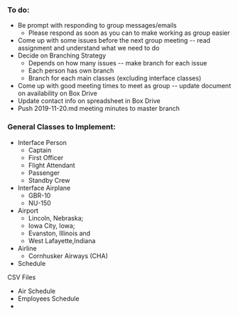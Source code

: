 ### To do:
- Be prompt with responding to group messages/emails
    - Please respond as soon as you can to make working as group easier
- Come up with some issues before the next group meeting -- read assignment and understand what we need to do
- Decide on Branching Strategy
    - Depends on how many issues -- make branch for each issue
    - Each person has own branch
    - Branch for each main classes (excluding interface classes)
- Come up with good meeting times to meet as group -- update document on availability on Box Drive
- Update contact info on spreadsheet in Box Drive
- Push 2019-11-20.md meeting minutes to master branch


### General Classes to Implement:
- Interface Person 
    - Captain
    - First Officer
    - Flight Attendant
    - Passenger
    - Standby Crew
- Interface Airplane
    - GBR-10
    - NU-150
- Airport
    - Lincoln, Nebraska; 
    - Iowa City, Iowa; 
    - Evanston, Illinois and 
    - West Lafayette,Indiana
- Airline
    - Cornhusker Airways (CHA) 
- Schedule

CSV Files
- Air Schedule
- Employees Schedule
- 

